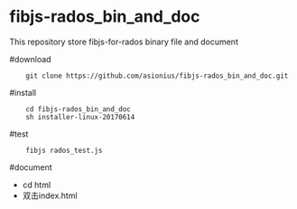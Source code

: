 # fibjs-rados_bin_and_doc
This repository store fibjs-for-rados binary file and document

#download
```
	git clone https://github.com/asionius/fibjs-rados_bin_and_doc.git
```
#install
```
	cd fibjs-rados_bin_and_doc
	sh installer-linux-20170614
```
#test
```
	fibjs rados_test.js
```

#document
- cd html
- 双击index.html
